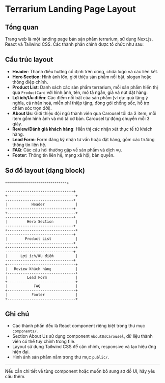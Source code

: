 # Terrarium Landing Page Layout

## Tổng quan
Trang web là một landing page bán sản phẩm terrarium, sử dụng Next.js, React và Tailwind CSS. Các thành phần chính được tổ chức như sau:

## Cấu trúc layout

- **Header**: Thanh điều hướng cố định trên cùng, chứa logo và các liên kết.
- **Hero Section**: Hình ảnh lớn, giới thiệu sản phẩm nổi bật, slogan hoặc thông điệp chính.
- **Product List**: Danh sách các sản phẩm terrarium, mỗi sản phẩm hiển thị qua `ProductCard` với hình ảnh, tên, mô tả ngắn, giá và nút đặt hàng.
 - **Lợi ích/Ưu điểm**: Các điểm nổi bật của sản phẩm (ví dụ: quà tặng ý nghĩa, cá nhân hoá, miễn phí thiệp tặng, đóng gói chống sốc, hỗ trợ chăm sóc trọn đời).
 - **About Us**: Giới thiệu đội ngũ thành viên qua Carousel tối đa 3 item, mỗi item gồm hình ảnh và mô tả cơ bản. Carousel tự động chuyển mỗi 3 giây.
 - **Review/Đánh giá khách hàng**: Hiển thị các nhận xét thực tế từ khách hàng.
- **Lead Form**: Form đăng ký nhận tư vấn hoặc đặt hàng, gồm các trường thông tin liên hệ.
- **FAQ**: Các câu hỏi thường gặp về sản phẩm và dịch vụ.
- **Footer**: Thông tin liên hệ, mạng xã hội, bản quyền.

## Sơ đồ layout (dạng block)

-------------------------------+
```
-------------------------------+
+-------------------------------+
-------------------------------+
|           Header              |
-------------------------------+
+-------------------------------+
-------------------------------+
|         Hero Section          |
-------------------------------+
+-------------------------------+
-------------------------------+
|        Product List           |
-------------------------------+
+-------------------------------+
-------------------------------+
|      Lợi ích/Ưu điểm          |
-------------------------------+
+-------------------------------+
|   Review khách hàng           |
+-------------------------------+
|         Lead Form             |
+-------------------------------+
|            FAQ                |
+-------------------------------+
|           Footer              |
+-------------------------------+
```

## Ghi chú
 - Các thành phần đều là React component riêng biệt trong thư mục `components/`.
 - Section About Us sử dụng component `AboutUsCarousel`, dữ liệu thành viên có thể tuỳ chỉnh trong file.
- Layout sử dụng Tailwind CSS để căn chỉnh, responsive và tạo hiệu ứng hiện đại.
- Hình ảnh sản phẩm nằm trong thư mục `public/`.

---
Nếu cần chi tiết về từng component hoặc muốn bổ sung sơ đồ UI, hãy yêu cầu thêm.
